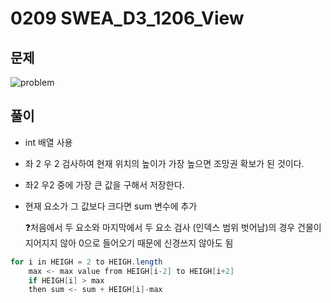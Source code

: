 # 0209 SWEA_D3_1206_View

## 문제
![problem](./problem.png)

## 풀이

- int 배열 사용
- 좌 2 우 2 검사하여 현재 위치의 높이가 가장 높으면 조망권 확보가 된 것이다.
- 좌2 우2 중에 가장 큰 값을 구해서 저장한다.
- 현재 요소가 그 값보다 크다면 sum 변수에 추가

    ❓처음에서 두 요소와 마지막에서 두 요소 검사 (인덱스 범위 벗어남)의 경우 건물이 지어지지 않아 0으로 들어오기 때문에 신경쓰지 않아도 됨

```java
for i in HEIGH = 2 to HEIGH.length
	max <- max value from HEIGH[i-2] to HEIGH[i+2]
	if HEIGH[i] > max
	then sum <- sum + HEIGH[i]-max
```
